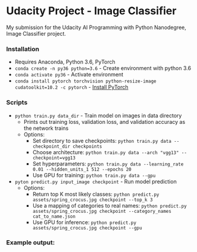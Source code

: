 # Udacity Project - Image Classifier

My submission for the Udacity AI Programming with Python Nanodegree, Image Classifier project.


### Installation

- Requires Anaconda, Python 3.6, PyTorch
- `conda create -n py36 python=3.6` - Create environment with python 3.6
- `conda activate py36` - Activate environment
- `conda install pytorch torchvision python-resize-image cudatoolkit=10.2 -c pytorch` - [Install PyTorch](https://pytorch.org/get-started/locally/)


### Scripts

 - `python train.py data_dir` - Train model on images in data directory
   - Prints out training loss, validation loss, and validation accuracy as the network trains
   - Options:
     - Set directory to save checkpoints: `python train.py data --checkpoint_dir checkpoints`
     - Choose architecture: `python train.py data --arch "vgg13" --checkpoint=vgg13`
     - Set hyperparameters: `python train.py data --learning_rate 0.01 --hidden_units_1 512 --epochs 20`
     - Use GPU for training: `python train.py data --gpu`
 - `pyton predict.py input_image checkpoint` - Run model prediction
   - Options:
     - Return top K most likely classes: `python predict.py assets/spring_crocus.jpg checkpoint --top_k 3`
     - Use a mapping of categories to real names: `python predict.py assets/spring_crocus.jpg checkpoint --category_names cat_to_name.json`
     - Use GPU for inference: `python predict.py assets/spring_crocus.jpg checkpoint --gpu`

### Example output:

```sh

```